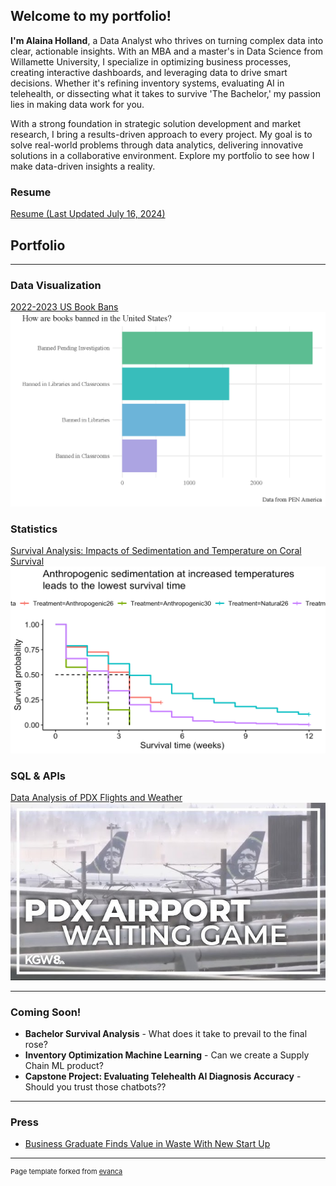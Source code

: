 ## Welcome to my portfolio!
**I'm Alaina Holland**, a Data Analyst who thrives on turning complex data into clear, actionable insights. With an MBA and a master's in Data Science from Willamette University, I specialize in optimizing business processes, creating interactive dashboards, and leveraging data to drive smart decisions. Whether it's refining inventory systems, evaluating AI in telehealth, or dissecting what it takes to survive 'The Bachelor,' my passion lies in making data work for you.

  With a strong foundation in strategic solution development and market research, I bring a results-driven approach to every project. My goal is to solve real-world problems through data analytics, delivering innovative solutions in a collaborative environment. Explore my portfolio to see how I make data-driven insights a reality.

### Resume
[Resume (Last Updated July 16, 2024)](/AlainaHolland_Resume.pdf)

## Portfolio

---

### Data Visualization

[2022-2023 US Book Bans](projects/Project1)
![Book Bans Logo](images/bookbanslogo.png?raw=true)

### Statistics 

[Survival Analysis: Impacts of Sedimentation and Temperature on Coral Survival](projects/Project3)
![Coral Survival Analysis](images/coralSA.png?raw=true)

### SQL & APIs

[Data Analysis of PDX Flights and Weather](projects/Project2)
![PDX Flights and Weather](images/pdx.jpg?raw=true)

---

### Coming Soon!

* **Bachelor Survival Analysis** - What does it take to prevail to the final rose?
* **Inventory Optimization Machine Learning** - Can we create a Supply Chain ML product?
* **Capstone Project: Evaluating Telehealth AI Diagnosis Accuracy** - Should you trust those chatbots??

---

### Press

- [Business Graduate Finds Value in Waste With New Start Up](https://www.boisestate.edu/news/2021/06/03/business-graduate-finds-value-in-waste-with-new-start-up/)

---

<p style="font-size:11px">Page template forked from <a href="https://github.com/evanca/quick-portfolio">evanca</a></p>
<!-- Remove the above link if you don't want to attribute -->

